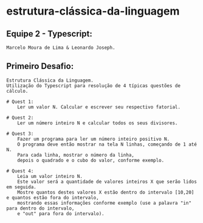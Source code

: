 # estrutura-clássica-da-linguagem

## Equipe 2 - Typescript: 
    Marcelo Moura de Lima & Leonardo Joseph.

## Primeiro Desafio: 
    Estrutura Clássica da Linguagem. 
    Utilização do Typescript para resolução de 4 típicas questões de cálculo.

    # Quest 1:
        Ler um valor N. Calcular e escrever seu respectivo fatorial.
    
    # Quest 2:
        Ler um número inteiro N e calcular todos os seus divisores.

    # Quest 3:
        Fazer um programa para ler um número inteiro positivo N. 
        O programa deve então mostrar na tela N linhas, começando de 1 até N. 
        Para cada linha, mostrar o número da linha, 
        depois o quadrado e o cubo do valor, conforme exemplo.

    # Quest 4:
        Leia um valor inteiro N. 
        Este valor será a quantidade de valores inteiros X que serão lidos em seguida. 
        Mostre quantos destes valores X estão dentro do intervalo [10,20] e quantos estão fora do intervalo, 
        mostrando essas informações conforme exemplo (use a palavra "in" para dentro do intervalo, 
        e "out" para fora do intervalo).